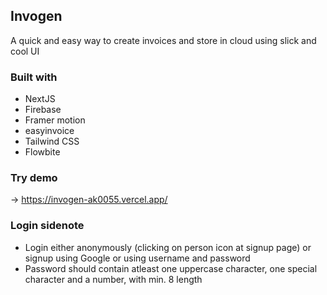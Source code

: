 ## Invogen

A quick and easy way to create invoices and store in cloud using slick and cool UI

### Built with

- NextJS
- Firebase
- Framer motion
- easyinvoice
- Tailwind CSS
- Flowbite

### Try demo
-> https://invogen-ak0055.vercel.app/

### Login sidenote

- Login either anonymously (clicking on person icon at signup page) or signup using Google or using username and password
- Password should contain atleast one uppercase character, one special character and a number, with min. 8 length

